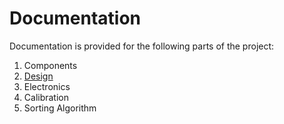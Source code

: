 # Documentation

Documentation is provided for the following parts of the project:

1. Components
2. [Design](/design) 
3. Electronics
4. Calibration
5. Sorting Algorithm 
